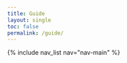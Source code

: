 ```yaml
---
title: Guide
layout: single
toc: false
permalink: /guide/
---
```


{% include nav_list nav="nav-main" %}
